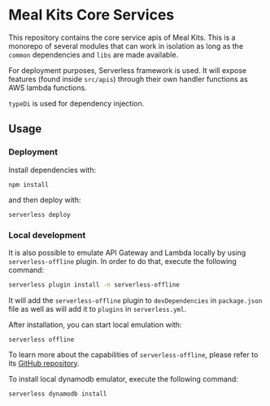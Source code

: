 # Meal Kits Core Services

This repository contains the core service apis of Meal Kits.
This is a monorepo of several modules that can work in isolation as long as the `common` 
dependencies and `libs` are made available.

For deployment purposes, Serverless framework is used. It will expose features (found inside `src/apis`)
through their own handler functions as AWS lambda functions.

`typeDi` is used for dependency injection.

## Usage

### Deployment

Install dependencies with:

```
npm install
```

and then deploy with:

```
serverless deploy
```

### Local development

It is also possible to emulate API Gateway and Lambda locally by using `serverless-offline` plugin. In order to do that, execute the following command:

```bash
serverless plugin install -n serverless-offline
```

It will add the `serverless-offline` plugin to `devDependencies` in `package.json` file as well as will add it to `plugins` in `serverless.yml`.

After installation, you can start local emulation with:

```
serverless offline
```

To learn more about the capabilities of `serverless-offline`, please refer to its [GitHub repository](https://github.com/dherault/serverless-offline).

To install local dynamodb emulator, execute the following command:

```bash
serverless dynamodb install
```


